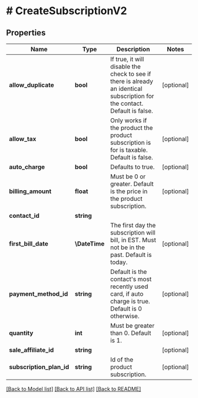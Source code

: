 # # CreateSubscriptionV2

## Properties

Name | Type | Description | Notes
------------ | ------------- | ------------- | -------------
**allow_duplicate** | **bool** | If true, it will disable the check to see if there is already an identical subscription for the contact. Default is false. | [optional]
**allow_tax** | **bool** | Only works if the product the product subscription is for is taxable. Default is false. | [optional]
**auto_charge** | **bool** | Defaults to true. | [optional]
**billing_amount** | **float** | Must be 0 or greater. Default is the price in the product subscription. | [optional]
**contact_id** | **string** |  |
**first_bill_date** | **\DateTime** | The first day the subscription will bill, in EST. Must not be in the past. Default is today. | [optional]
**payment_method_id** | **string** | Default is the contact&#39;s most recently used card, if auto charge is true. Default is 0 otherwise. | [optional]
**quantity** | **int** | Must be greater than 0. Default is 1. | [optional]
**sale_affiliate_id** | **string** |  | [optional]
**subscription_plan_id** | **string** | Id of the product subscription. | [optional]

[[Back to Model list]](../../README.md#models) [[Back to API list]](../../README.md#endpoints) [[Back to README]](../../README.md)

